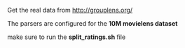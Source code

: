 Get the real data from http://grouplens.org/

The parsers are configured for the **10M movielens dataset**

make sure to run the **split_ratings.sh** file
